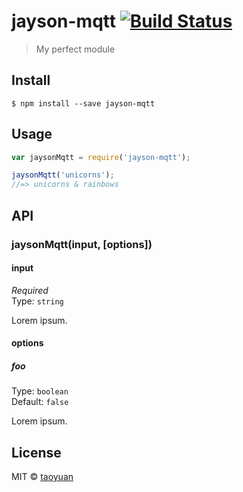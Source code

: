 # jayson-mqtt [![Build Status](https://travis-ci.org/taoyuan/jayson-mqtt.svg?branch=master)](https://travis-ci.org/taoyuan/jayson-mqtt)

> My perfect module


## Install

```
$ npm install --save jayson-mqtt
```


## Usage

```js
var jaysonMqtt = require('jayson-mqtt');

jaysonMqtt('unicorns');
//=> unicorns & rainbows
```


## API

### jaysonMqtt(input, [options])

#### input

*Required*  
Type: `string`

Lorem ipsum.

#### options

##### foo

Type: `boolean`  
Default: `false`

Lorem ipsum.


## License

MIT © [taoyuan](https://github.com/taoyuan/jayson-mqtt)
